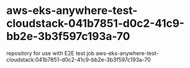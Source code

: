 # aws-eks-anywhere-test-cloudstack-041b7851-d0c2-41c9-bb2e-3b3f597c193a-70
repository for use with E2E test job aws-eks-anywhere-test-cloudstack:041b7851-d0c2-41c9-bb2e-3b3f597c193a-70
